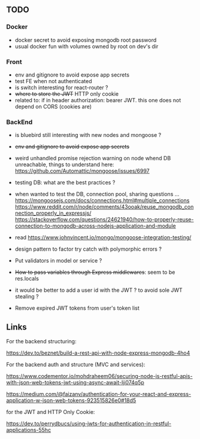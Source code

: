 
## TODO

### Docker

- docker secret to avoid exposing mongodb root password
- usual docker fun with volumes owned by root on dev's dir

### Front 

- env and gitignore to avoid expose app secrets
- test FE when not authenticated
- is switch interesting for react-router ?
- ~~where to store the JWT~~ HTTP only cookie
- related to: if in header authorization: bearer JWT. this one
does not depend on CORS (cookies are)

### BackEnd

- is bluebird still interesting with new nodes and mongoose ?
- ~~env and gitignore to avoid expose app secrets~~
- weird unhandled promise rejection warning on node whend DB unreachable, things to understand here: 
https://github.com/Automattic/mongoose/issues/6997
- testing DB: what are the best practices ?
- when wanted to test the DB, connection pool, sharing questions ...
https://mongoosejs.com/docs/connections.html#multiple_connections
https://www.reddit.com/r/node/comments/43ooak/reuse_mongodb_connection_properly_in_expressjs/
https://stackoverflow.com/questions/24621940/how-to-properly-reuse-connection-to-mongodb-across-nodejs-application-and-module
- read 
https://www.johnvincent.io/mongo/mongoose-integration-testing/
- design pattern to factor try catch with polymorphic errors ?

- Put validators in model or service ?
- ~~How to pass variables through Express middlewares~~: seem to be res.locals
- it would be better to add a user id with the JWT ? to avoid sole JWT stealing ?

- Remove expired JWT tokens from user's token list

## Links

For the backend structuring:

https://dev.to/beznet/build-a-rest-api-with-node-express-mongodb-4ho4

For the backend auth and structure (MVC and services):

https://www.codementor.io/mohdraheem06/securing-node-js-restful-apis-with-json-web-tokens-jwt-using-async-await-lji074q5p

https://medium.com/@faizanv/authentication-for-your-react-and-express-application-w-json-web-tokens-923515826e0#18d5

for the JWT and HTTP Only Cookie:

https://dev.to/perrydbucs/using-jwts-for-authentication-in-restful-applications-55hc
